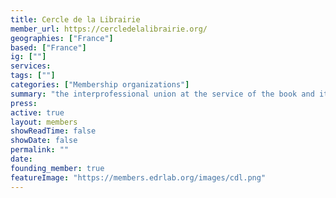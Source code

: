 ```yaml
---
title: Cercle de la Librairie
member_url: https://cercledelalibrairie.org/
geographies: ["France"]
based: ["France"]
ig: [""] 
services: 
tags: [""]
categories: ["Membership organizations"]
summary: "the interprofessional union at the service of the book and its actors. EDRLab founding member."
press:
active: true
layout: members
showReadTime: false
showDate: false
permalink: ""
date: 
founding_member: true
featureImage: "https://members.edrlab.org/images/cdl.png"
---
```

